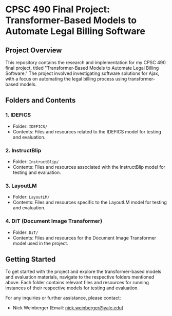 # CPSC 490 Final Project: Transformer-Based Models to Automate Legal Billing Software

## Project Overview
This repository contains the research and implementation for my CPSC 490 final project, titled "Transformer-Based Models to Automate Legal Billing Software." The project involved investigating software solutions for Ajax, with a focus on automating the legal billing process using transformer-based models.

## Folders and Contents
### 1. IDEFICS
- Folder: `IDEFICS/`
- Contents: Files and resources related to the IDEFICS model for testing and evaluation.

### 2. InstructBlip
- Folder: `InstructBlip/`
- Contents: Files and resources associated with the InstructBlip model for testing and evaluation.

### 3. LayoutLM
- Folder: `LayoutLM/`
- Contents: Files and resources specific to the LayoutLM model for testing and evaluation.

### 4. DiT (Document Image Transformer)
- Folder: `DiT/`
- Contents: Files and resources for the Document Image Transformer model used in the project.

<!-- ### 5. SampleImages
- Folder: `SampleImages/`
- Contents: This folder contains 45 JPEG images that were used for evaluating the multimodal models in the project. -->

## Getting Started
To get started with the project and explore the transformer-based models and evaluation materials, navigate to the respective folders mentioned above. Each folder contains relevant files and resources for running instances of their respective models for testing and evaluation.

For any inquiries or further assistance, please contact:
- Nick Weinberger (Email: nick.weinberger@yale.edu)
